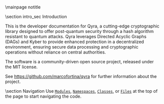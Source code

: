 \mainpage notitle

\section intro_sec Introduction

This is the developer documentation for Qyra, a cutting-edge cryptographic library designed to offer post-quantum
security through a hash algorithm resistant to quantum attacks. Qyra leverages Directed Acyclic Graphs (DAGs) and
Kyber to provide enhanced protection in a decentralized environment, ensuring secure data processing and cryptographic
operations without reliance on central authorities.

The software is a community-driven open source project, released under the MIT license.

See https://github.com/marcofortina/qyra for further information about the project.

\section Navigation
Use <a href="modules.html"><code>Modules</code></a>, <a href="namespaces.html"><code>Namespaces</code></a>, <a href="classes.html"><code>Classes</code></a>, or <a href="files.html"><code>Files</code></a> at the top of the page to start navigating the code.
